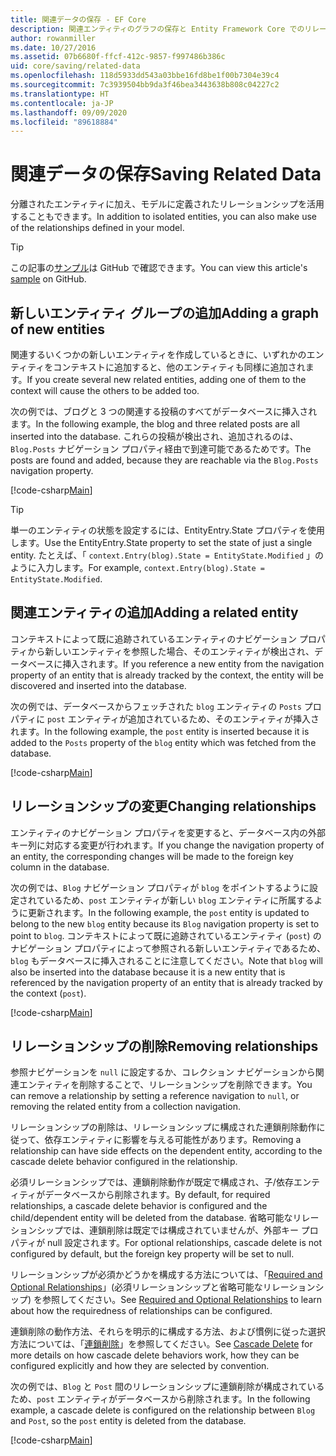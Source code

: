 ```yaml
---
title: 関連データの保存 - EF Core
description: 関連エンティティのグラフの保存と Entity Framework Core でのリレーションシップの管理に関する情報
author: rowanmiller
ms.date: 10/27/2016
ms.assetid: 07b6680f-ffcf-412c-9857-f997486b386c
uid: core/saving/related-data
ms.openlocfilehash: 118d5933dd543a03bbe16fd8be1f00b7304e39c4
ms.sourcegitcommit: 7c3939504bb9da3f46bea3443638b808c04227c2
ms.translationtype: HT
ms.contentlocale: ja-JP
ms.lasthandoff: 09/09/2020
ms.locfileid: "89618884"
---
```

# <a name="saving-related-data"></a><span data-ttu-id="0dfdf-103">関連データの保存</span><span class="sxs-lookup"><span data-stu-id="0dfdf-103">Saving Related Data</span></span>

<span data-ttu-id="0dfdf-104">分離されたエンティティに加え、モデルに定義されたリレーションシップを活用することもできます。</span><span class="sxs-lookup"><span data-stu-id="0dfdf-104">In addition to isolated entities, you can also make use of the relationships defined in your model.</span></span>

> [!TIP]  
> <span data-ttu-id="0dfdf-105">この記事の[サンプル](https://github.com/dotnet/EntityFramework.Docs/tree/master/samples/core/Saving/RelatedData/)は GitHub で確認できます。</span><span class="sxs-lookup"><span data-stu-id="0dfdf-105">You can view this article's [sample](https://github.com/dotnet/EntityFramework.Docs/tree/master/samples/core/Saving/RelatedData/) on GitHub.</span></span>

## <a name="adding-a-graph-of-new-entities"></a><span data-ttu-id="0dfdf-106">新しいエンティティ グループの追加</span><span class="sxs-lookup"><span data-stu-id="0dfdf-106">Adding a graph of new entities</span></span>

<span data-ttu-id="0dfdf-107">関連するいくつかの新しいエンティティを作成しているときに、いずれかのエンティティをコンテキストに追加すると、他のエンティティも同様に追加されます。</span><span class="sxs-lookup"><span data-stu-id="0dfdf-107">If you create several new related entities, adding one of them to the context will cause the others to be added too.</span></span>

<span data-ttu-id="0dfdf-108">次の例では、ブログと 3 つの関連する投稿のすべてがデータベースに挿入されます。</span><span class="sxs-lookup"><span data-stu-id="0dfdf-108">In the following example, the blog and three related posts are all inserted into the database.</span></span> <span data-ttu-id="0dfdf-109">これらの投稿が検出され、追加されるのは、`Blog.Posts` ナビゲーション プロパティ経由で到達可能であるためです。</span><span class="sxs-lookup"><span data-stu-id="0dfdf-109">The posts are found and added, because they are reachable via the `Blog.Posts` navigation property.</span></span>

[!code-csharp[Main](../../../samples/core/Saving/RelatedData/Sample.cs#AddingGraphOfEntities)]

> [!TIP]  
> <span data-ttu-id="0dfdf-110">単一のエンティティの状態を設定するには、EntityEntry.State プロパティを使用します。</span><span class="sxs-lookup"><span data-stu-id="0dfdf-110">Use the EntityEntry.State property to set the state of just a single entity.</span></span> <span data-ttu-id="0dfdf-111">たとえば、「 `context.Entry(blog).State = EntityState.Modified` 」のように入力します。</span><span class="sxs-lookup"><span data-stu-id="0dfdf-111">For example, `context.Entry(blog).State = EntityState.Modified`.</span></span>

## <a name="adding-a-related-entity"></a><span data-ttu-id="0dfdf-112">関連エンティティの追加</span><span class="sxs-lookup"><span data-stu-id="0dfdf-112">Adding a related entity</span></span>

<span data-ttu-id="0dfdf-113">コンテキストによって既に追跡されているエンティティのナビゲーション プロパティから新しいエンティティを参照した場合、そのエンティティが検出され、データベースに挿入されます。</span><span class="sxs-lookup"><span data-stu-id="0dfdf-113">If you reference a new entity from the navigation property of an entity that is already tracked by the context, the entity will be discovered and inserted into the database.</span></span>

<span data-ttu-id="0dfdf-114">次の例では、データベースからフェッチされた `blog` エンティティの `Posts` プロパティに `post` エンティティが追加されているため、そのエンティティが挿入されます。</span><span class="sxs-lookup"><span data-stu-id="0dfdf-114">In the following example, the `post` entity is inserted because it is added to the `Posts` property of the `blog` entity which was fetched from the database.</span></span>

[!code-csharp[Main](../../../samples/core/Saving/RelatedData/Sample.cs#AddingRelatedEntity)]

## <a name="changing-relationships"></a><span data-ttu-id="0dfdf-115">リレーションシップの変更</span><span class="sxs-lookup"><span data-stu-id="0dfdf-115">Changing relationships</span></span>

<span data-ttu-id="0dfdf-116">エンティティのナビゲーション プロパティを変更すると、データベース内の外部キー列に対応する変更が行われます。</span><span class="sxs-lookup"><span data-stu-id="0dfdf-116">If you change the navigation property of an entity, the corresponding changes will be made to the foreign key column in the database.</span></span>

<span data-ttu-id="0dfdf-117">次の例では、`Blog` ナビゲーション プロパティが `blog` をポイントするように設定されているため、`post` エンティティが新しい `blog` エンティティに所属するように更新されます。</span><span class="sxs-lookup"><span data-stu-id="0dfdf-117">In the following example, the `post` entity is updated to belong to the new `blog` entity because its `Blog` navigation property is set to point to `blog`.</span></span> <span data-ttu-id="0dfdf-118">コンテキストによって既に追跡されているエンティティ (`post`) のナビゲーション プロパティによって参照される新しいエンティティであるため、`blog` もデータベースに挿入されることに注意してください。</span><span class="sxs-lookup"><span data-stu-id="0dfdf-118">Note that `blog` will also be inserted into the database because it is a new entity that is referenced by the navigation property of an entity that is already tracked by the context (`post`).</span></span>

[!code-csharp[Main](../../../samples/core/Saving/RelatedData/Sample.cs#ChangingRelationships)]

## <a name="removing-relationships"></a><span data-ttu-id="0dfdf-119">リレーションシップの削除</span><span class="sxs-lookup"><span data-stu-id="0dfdf-119">Removing relationships</span></span>

<span data-ttu-id="0dfdf-120">参照ナビゲーションを `null` に設定するか、コレクション ナビゲーションから関連エンティティを削除することで、リレーションシップを削除できます。</span><span class="sxs-lookup"><span data-stu-id="0dfdf-120">You can remove a relationship by setting a reference navigation to `null`, or removing the related entity from a collection navigation.</span></span>

<span data-ttu-id="0dfdf-121">リレーションシップの削除は、リレーションシップに構成された連鎖削除動作に従って、依存エンティティに影響を与える可能性があります。</span><span class="sxs-lookup"><span data-stu-id="0dfdf-121">Removing a relationship can have side effects on the dependent entity, according to the cascade delete behavior configured in the relationship.</span></span>

<span data-ttu-id="0dfdf-122">必須リレーションシップでは、連鎖削除動作が既定で構成され、子/依存エンティティがデータベースから削除されます。</span><span class="sxs-lookup"><span data-stu-id="0dfdf-122">By default, for required relationships, a cascade delete behavior is configured and the child/dependent entity will be deleted from the database.</span></span> <span data-ttu-id="0dfdf-123">省略可能なリレーションシップでは、連鎖削除は既定では構成されていませんが、外部キー プロパティが null 設定されます。</span><span class="sxs-lookup"><span data-stu-id="0dfdf-123">For optional relationships, cascade delete is not configured by default, but the foreign key property will be set to null.</span></span>

<span data-ttu-id="0dfdf-124">リレーションシップが必須かどうかを構成する方法については、「[Required and Optional Relationships](xref:core/modeling/relationships#required-and-optional-relationships)」(必須リレーションシップと省略可能なリレーションシップ) を参照してください。</span><span class="sxs-lookup"><span data-stu-id="0dfdf-124">See [Required and Optional Relationships](xref:core/modeling/relationships#required-and-optional-relationships) to learn about how the requiredness of relationships can be configured.</span></span>

<span data-ttu-id="0dfdf-125">連鎖削除の動作方法、それらを明示的に構成する方法、および慣例に従った選択方法については、「[連鎖削除](xref:core/saving/cascade-delete)」を参照してください。</span><span class="sxs-lookup"><span data-stu-id="0dfdf-125">See [Cascade Delete](xref:core/saving/cascade-delete) for more details on how cascade delete behaviors work, how they can be configured explicitly and  how they are selected by convention.</span></span>

<span data-ttu-id="0dfdf-126">次の例では、`Blog` と `Post` 間のリレーションシップに連鎖削除が構成されているため、`post` エンティティがデータベースから削除されます。</span><span class="sxs-lookup"><span data-stu-id="0dfdf-126">In the following example, a cascade delete is configured on the relationship between `Blog` and `Post`, so the `post` entity is deleted from the database.</span></span>

[!code-csharp[Main](../../../samples/core/Saving/RelatedData/Sample.cs#RemovingRelationships)]
